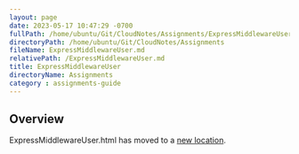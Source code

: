 ```yaml
---
layout: page
date: 2023-05-17 10:47:29 -0700
fullPath: /home/ubuntu/Git/CloudNotes/Assignments/ExpressMiddlewareUser.md
directoryPath: /home/ubuntu/Git/CloudNotes/Assignments
fileName: ExpressMiddlewareUser.md
relativePath: /ExpressMiddlewareUser.md
title: ExpressMiddlewareUser
directoryName: Assignments
category : assignments-guide
---
```


## Overview

ExpressMiddlewareUser.html has moved to a [new location](/express-guide/ExpressMiddlewareUser.html).
